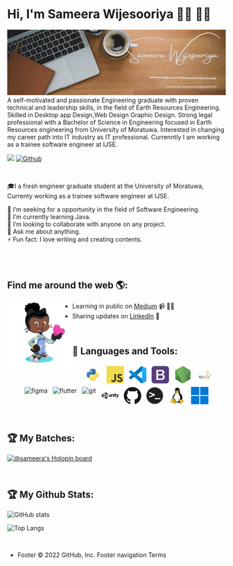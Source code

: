 # Hi, I'm Sameera Wijesooriya 👋🏾 👨‍💻

<img src="https://raw.githubusercontent.com/SameeraWijesooriya/SameeraWijesooriya/master/sameera.png" alt="banner that says Sameera Wijesooriya - software engineer, content creator and community organizer alongside a cartoon illustration of Sameera">
A self-motivated and passionate Engineering graduate with proven technical and leadership skills, in the field of Earth Resources Engineering. Skilled in Desktop app Design,Web Design Graphic Design. Strong legal professional with a Bachelor of Science in Engineering focused in Earth Resources engineering from University of Moratuwa. Interested in changing my career path into IT industry as IT professional. Currenntly I am working as a trainee software engineer at IJSE. 
<br />

![](https://visitor-badge.laobi.icu/badge?page_id=SameeraWijesooriya.SameeraWijesooriya)
[![Github](https://img.shields.io/github/followers/SameeraWijesooriya?label=Follow&style=social)](https://github.com/SameeraWijesooriya)

<br />

🎓I a fresh engineer graduate student at the University of Moratuwa, Currenty working as a trainee software engineer at IJSE.

🔭 I’m seeking for a opportunity in the field of Software Engineering.<br>
🌱 I’m currently learning Java.<br>
👯 I’m looking to collaborate with anyone on any project.<br>
💬 Ask me about anything.<br>
⚡ Fun fact: I love writing and creating contents.<br>

<br />
<br />

## Find me around the web 🌎: 
<a href="https://github.com/sponsors/SameeraWijesooriya"><img align="left" width="150" height="150" src="https://github.com/SameeraWijesooriya/SameeraWijesooriya/blob/main/octomonica/m0nica-octocat-rotating.gif?raw=true"></a>
- Learning in public on <a href="https://medium.com/@sameerawijesooriya">Medium</a> 📹 ✍🏾
- Sharing updates on <a href="https://www.linkedin.com/in/sameera-m-wijesooriya/">LinkedIn</a> 💼

<br />

## 🧰 Languages and Tools:
<p align="center">
<img src="https://raw.githubusercontent.com/github/explore/80688e429a7d4ef2fca1e82350fe8e3517d3494d/topics/python/python.png" alt="Python" height="40" style="vertical-align:top; margin:4px">
<img src="https://raw.githubusercontent.com/github/explore/80688e429a7d4ef2fca1e82350fe8e3517d3494d/topics/javascript/javascript.png" alt="Javascript" height="40" style="vertical-align:top; margin:4px">
<img src="https://raw.githubusercontent.com/github/explore/80688e429a7d4ef2fca1e82350fe8e3517d3494d/topics/visual-studio-code/visual-studio-code.png" alt="VS Code" height="40" style="vertical-align:top; margin:4px">
<img src="https://raw.githubusercontent.com/github/explore/80688e429a7d4ef2fca1e82350fe8e3517d3494d/topics/bootstrap/bootstrap.png" alt="bootstrap" height="40" style="vertical-align:top; margin:4px">
<img src="https://raw.githubusercontent.com/github/explore/80688e429a7d4ef2fca1e82350fe8e3517d3494d/topics/nodejs/nodejs.png" alt="css" height="40" style="vertical-align:top; margin:4px"> 
<img src="https://raw.githubusercontent.com/github/explore/80688e429a7d4ef2fca1e82350fe8e3517d3494d/topics/mysql/mysql.png" alt="mysql" height="40" style="vertical-align:top; margin:4px"> 
<img src="https://www.vectorlogo.zone/logos/figma/figma-icon.svg" alt="figma" height="40" style="vertical-align:top; margin:4px"> 
<img src="https://www.vectorlogo.zone/logos/flutterio/flutterio-icon.svg" alt="flutter" height="40" style="vertical-align:top; margin:4px"> 
<img src="https://www.vectorlogo.zone/logos/git-scm/git-scm-icon.svg" alt="git" height="40" style="vertical-align:top; margin:4px">
<img src="https://raw.githubusercontent.com/github/explore/80688e429a7d4ef2fca1e82350fe8e3517d3494d/topics/unity/unity.png" alt="unity" height="40" style="vertical-align:top; margin:4px"> 
<img src="https://raw.githubusercontent.com/github/explore/78df643247d429f6cc873026c0622819ad797942/topics/github/github.png" alt="github" height="40" style="vertical-align:top; margin:4px">
<img src="https://raw.githubusercontent.com/github/explore/80688e429a7d4ef2fca1e82350fe8e3517d3494d/topics/terminal/terminal.png" alt="terminal" height="40" style="vertical-align:top; margin:4px"> 
<img src="https://raw.githubusercontent.com/github/explore/80688e429a7d4ef2fca1e82350fe8e3517d3494d/topics/linux/linux.png" alt="linux" height="40" style="vertical-align:top; margin:4px">
<img src="https://raw.githubusercontent.com/github/explore/80688e429a7d4ef2fca1e82350fe8e3517d3494d/topics/windows/windows.png" alt="windows" height="40" style="vertical-align:top; margin:4px">
</p>

<br />

## 🏆 My Batches:

[![@sameera's Holopin board](https://holopin.me/sameera)](https://holopin.io/@sameera)

<br />

## 🏆 My Github Stats:
 
 ![GitHub stats](https://github-readme-stats.vercel.app/api?username=SameeraWijesooriya&show_icons=true&theme=tokyonight)
 
 ![Top Langs](https://github-readme-stats.vercel.app/api/top-langs/?username=SameeraWijesooriya&theme=tokyonight)
 
 <br />
 
- Footer
© 2022 GitHub, Inc.
Footer navigation
Terms
